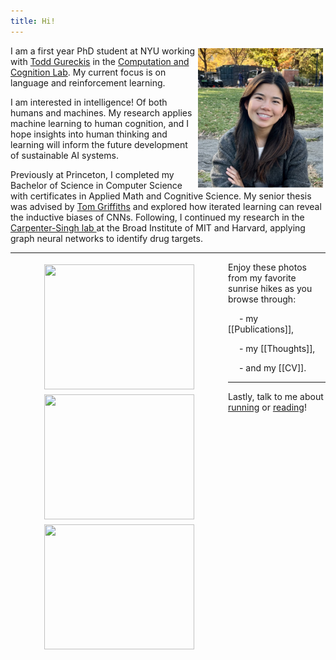 ```yaml
---
title: Hi!
---
```

 
<img src="images/me3.jpeg" width="200" align="right" style="padding: 4px"> I am a first year PhD student at NYU working with <a href="https://todd.gureckislab.org/" target="_blank">Todd Gureckis</a> in the <a href="https://gureckislab.org/" target="_blank">Computation and Cognition Lab</a>. My current focus is on language and reinforcement learning. 

I am interested in intelligence! Of both humans and machines. My research applies machine learning to human cognition, and I hope insights into human thinking and learning will inform the future development of sustainable AI systems. 

Previously at Princeton, I completed my Bachelor of Science in Computer Science with certificates in Applied Math and Cognitive Science. My senior thesis was advised by <a href="https://cocosci.princeton.edu/tom/index.php" target="_blank">Tom Griffiths</a> and explored how iterated learning can reveal the inductive biases of CNNs. Following, I continued my research in the <a href="https://carpenter-singh-lab.broadinstitute.org/" target="_blank">Carpenter-Singh lab </a> at the Broad Institute of MIT and Harvard, applying graph neural networks to identify drug targets. 

---
</figure>
<img src="images/hike3.png" width="240" height="200" align="left" style="padding: 4px" hspace="50">

<img src="images/hike2.png" width="240" height="200" align="left" style="padding: 4px" hspace="50">
<img src="images/hike.png" width="240" height="200" align="left" style="padding: 4px" hspace="50">

Enjoy these photos from my favorite sunrise hikes as you browse through:

&emsp; - my [[Publications]],

&emsp; - my [[Thoughts]],

&emsp; - and my [[CV]].

---
Lastly, talk to me about <a href="https://strava.app.link/wUsXaJj1cIb" target="_blank">running</a> or <a href="https://www.goodreads.com/user/show/163690984-ellen-su" target="_blank">reading</a>!